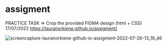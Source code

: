 # assigment
PRACTICE TASK => Crop the provided FIGMA design (html + CSS)
17/07/2022
https://lauranorkiene.github.io/assigment/


![screencapture-lauranorkiene-github-io-assigment-2022-07-26-13_19_46](https://user-images.githubusercontent.com/107032193/180984316-e931f4bf-d73a-48fc-ab03-b5f4d681fdf7.png)

